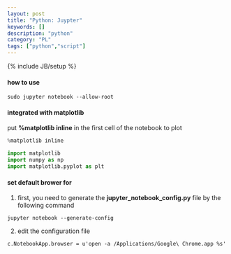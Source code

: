 ```yaml
---
layout: post
title: "Python: Juypter"
keywords: []
description: "python"
category: "PL"
tags: ["python","script"]
---
```

{% include JB/setup %}

#### how to use

```shell
sudo jupyter notebook --allow-root
```

#### integrated with matplotlib
put **%matplotlib inline** in the first cell of the notebook to plot
```python
%matplotlib inline

import matplotlib
import numpy as np
import matplotlib.pyplot as plt
```


#### set default brower for 

1. first, you need to generate the **jupyter\_notebook\_config.py** file by the following command

```shell
jupyter notebook --generate-config
```

2. edit the configuration file

```shell
c.NotebookApp.browser = u'open -a /Applications/Google\ Chrome.app %s'
```
